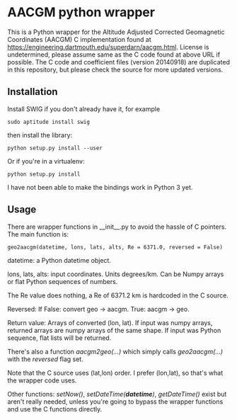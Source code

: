 # AACGM python wrapper

This is a Python wrapper for the Altitude Adjusted Corrected
Geomagnetic Coordinates (AACGM) C implementation found at
https://engineering.dartmouth.edu/superdarn/aacgm.html. License is
undetermined, please assume same as the C code found at above URL if
possible.  The C code and coefficient files (version 20140918) are
duplicated in this repository, but please check the source for more
updated versions.

## Installation

Install SWIG if you don't already have it, for example

    sudo aptitude install swig

then install the library:

    python setup.py install --user

Or if you're in a virtualenv:

    python setup.py install

I have not been able to make the bindings work in Python 3 yet.

## Usage

There are wrapper functions in \_\_init\_\_.py to avoid the hassle of C
pointers. The main function is:

    geo2aacgm(datetime, lons, lats, alts, Re = 6371.0, reversed = False)

datetime: a Python datetime object.

lons, lats, alts: input coordinates. Units degrees/km. Can be Numpy
arrays or flat Python sequences of numbers.

The Re value does nothing, a Re of 6371.2 km is hardcoded in the C source.

Reversed: If False: convert geo -> aacgm. True: aacgm -> geo.

Return value: Arrays of converted (lon, lat). If input was numpy
arrays, returned arrays are numpy arrays of the same shape. If input
was Python sequence, flat lists will be returned.

There's also a function _aacgm2geo(…)_ which simply calls
_geo2aacgm(…)_ with the _reversed_ flag set.

Note that the C source uses (lat,lon) order. I prefer (lon,lat), so
that's what the wrapper code uses.

Other functions: _setNow()_, _setDateTime(**datetime**)_,
_getDateTime()_ exist but aren't really needed, unless you're going to
bypass the wrapper functions and use the C functions directly.

